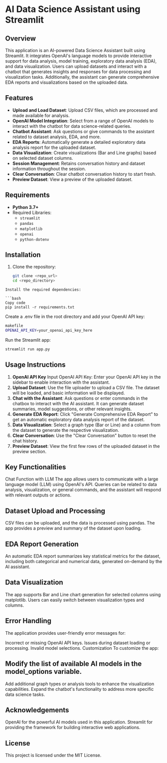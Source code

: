 # AI Data Science Assistant using Streamlit

## Overview
This application is an AI-powered Data Science Assistant built using Streamlit. It integrates OpenAI's language models to provide interactive support for data analysis, model training, exploratory data analysis (EDA), and data visualization. Users can upload datasets and interact with a chatbot that generates insights and responses for data processing and visualization tasks. Additionally, the assistant can generate comprehensive EDA reports and visualizations based on the uploaded data.

## Features
- **Upload and Load Dataset**: Upload CSV files, which are processed and made available for analysis.
- **OpenAI Model Integration**: Select from a range of OpenAI models to interact with the chatbot for data science-related queries.
- **Chatbot Assistant**: Ask questions or give commands to the assistant related to dataset analysis, EDA, and more.
- **EDA Reports**: Automatically generate a detailed exploratory data analysis report for the uploaded dataset.
- **Data Visualization**: Create visualizations (Bar and Line graphs) based on selected dataset columns.
- **Session Management**: Retains conversation history and dataset information throughout the session.
- **Clear Conversation**: Clear chatbot conversation history to start fresh.
- **Preview Dataset**: View a preview of the uploaded dataset.

## Requirements
- **Python 3.7+**
- Required Libraries:
  - `streamlit`
  - `pandas`
  - `matplotlib`
  - `openai`
  - `python-dotenv`

## Installation
1. Clone the repository:
   ```bash
   git clone <repo_url>
   cd <repo_directory>
```
Install the required dependencies:

```bash
Copy code
pip install -r requirements.txt
```


Create a .env file in the root directory and add your OpenAI API key:

```bash
makefile
OPENAI_API_KEY=your_openai_api_key_here
```
Run the Streamlit app:

```bash
streamlit run app.py
```


## Usage Instructions
1. **OpenAI API Key** Input OpenAI API Key: Enter your OpenAI API key in the sidebar to enable interaction with the assistant.
2. **Upload Dataset**: Use the file uploader to upload a CSV file. The dataset will be loaded, and basic information will be displayed.
3. **Chat with the Assistant**: Ask questions or enter commands in the chatbox to interact with the AI assistant. It can generate dataset summaries, model suggestions, or other relevant insights.
4. **Generate EDA Report**: Click "Generate Comprehensive EDA Report" to get an automatic exploratory data analysis report of the dataset.
5. **Data Visualization**: Select a graph type (Bar or Line) and a column from the dataset to generate the respective visualization.
6. **Clear Conversation**: Use the "Clear Conversation" button to reset the chat history.
7. **Preview Dataset**: View the first few rows of the uploaded dataset in the preview section.

## Key Functionalities
Chat Function with LLM
The app allows users to communicate with a large language model (LLM) using OpenAI's API. Queries can be related to data analysis, visualization, or general commands, and the assistant will respond with relevant outputs or actions.

## Dataset Upload and Processing
CSV files can be uploaded, and the data is processed using pandas. The app provides a preview and summary of the dataset upon loading.

## EDA Report Generation
An automatic EDA report summarizes key statistical metrics for the dataset, including both categorical and numerical data, generated on-demand by the AI assistant.

## Data Visualization
The app supports Bar and Line chart generation for selected columns using matplotlib. Users can easily switch between visualization types and columns.

## Error Handling
The application provides user-friendly error messages for:

Incorrect or missing OpenAI API keys.
Issues during dataset loading or processing.
Invalid model selections.
Customization
To customize the app:

## Modify the list of available AI models in the model_options variable.
Add additional graph types or analysis tools to enhance the visualization capabilities.
Expand the chatbot's functionality to address more specific data science tasks.

## Acknowledgements
OpenAI for the powerful AI models used in this application.
Streamlit for providing the framework for building interactive web applications.

## License
This project is licensed under the MIT License.
